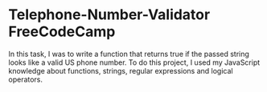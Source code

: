 # Telephone-Number-Validator FreeCodeCamp

In this task, I was to write a function that returns true if the passed string looks like a valid US phone number. To do this project, I used my JavaScript knowledge about functions, strings, regular expressions and logical operators.
